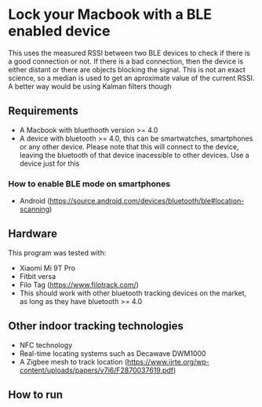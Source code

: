 # Lock your Macbook with a BLE enabled device
This uses the measured RSSI between two BLE devices to check if there is a good connection or not. If there is a bad connection, then the device is either distant or there are objects blocking the signal. This is not an exact science, so a median is used to get an aproximate value of the current RSSI. A better way would be using Kalman filters though

## Requirements
- A Macbook with bluethooth version >= 4.0
- A device with bluetooth >= 4.0, this can be smartwatches, smartphones or any other device. 
  Please note that this will connect to the device, leaving the bluetooth of that device inacessible to other devices. Use a device just for this
  
### How to enable BLE mode on smartphones
- Android (https://source.android.com/devices/bluetooth/ble#location-scanning)

## Hardware
This program was tested with:
- Xiaomi Mi 9T Pro
- Fitbit versa
- Filo Tag (https://www.filotrack.com/)
- This should work with other bluetooth tracking devices on the market, as long as they have bluetooth >= 4.0


## Other indoor tracking technologies
- NFC technology
- Real-time locating systems such as Decawave DWM1000
- A Zigbee mesh to track location (https://www.ijrte.org/wp-content/uploads/papers/v7i6/F2870037619.pdf)

## How to run

